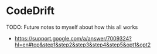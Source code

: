 # CodeDrift

TODO: Future notes to myself about how this all works

- https://support.google.com/a/answer/7009324?hl=en#top&step1&step2&step3&step4&step5&opt1&opt2
